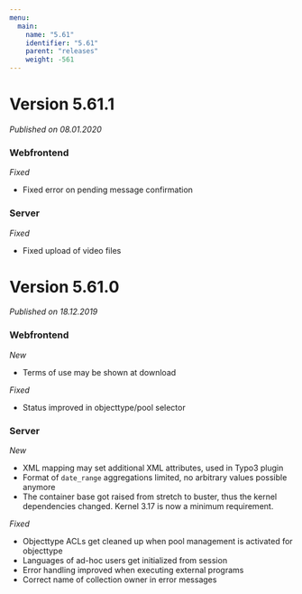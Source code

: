 ```yaml
---
menu:
  main:
    name: "5.61"
    identifier: "5.61"
    parent: "releases"
    weight: -561
---
```


# Version 5.61.1

*Published on 08.01.2020*

### Webfrontend

*Fixed*

* Fixed error on pending message confirmation

### Server

*Fixed*

* Fixed upload of video files

# Version 5.61.0

*Published on 18.12.2019*

### Webfrontend

*New*

* Terms of use may be shown at download

*Fixed*

* Status improved in objecttype/pool selector

### Server

*New*

* XML mapping may set additional XML attributes, used in Typo3 plugin
* Format of `date_range` aggregations limited, no arbitrary values possible anymore
* The container base got raised from stretch to buster, thus the kernel dependencies changed. Kernel 3.17 is now a minimum requirement.

*Fixed*

* Objecttype ACLs get cleaned up when pool management is activated for objecttype
* Languages of ad-hoc users get initialized from session
* Error handling improved when executing external programs
* Correct name of collection owner in error messages
